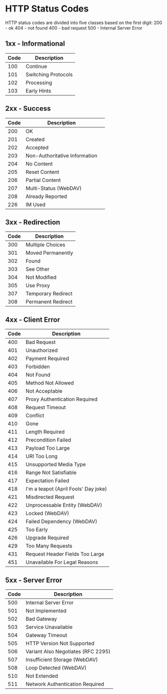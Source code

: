 # HTTP Status Codes

HTTP status codes are divided into five classes based on the first digit:
200 - ok 
404 - not found 
400 - bad request
500 - Internal Server Error 
## 1xx - Informational

| **Code** | **Description**     |
| -------- | ------------------- |
| 100      | Continue            |
| 101      | Switching Protocols |
| 102      | Processing          |
| 103      | Early Hints         |

## 2xx - Success

| **Code** | **Description**               |     |
| -------- | ----------------------------- | --- |
| 200      | OK                            |     |
| 201      | Created                       |     |
| 202      | Accepted                      |     |
| 203      | Non-Authoritative Information |     |
| 204      | No Content                    |     |
| 205      | Reset Content                 |     |
| 206      | Partial Content               |     |
| 207      | Multi-Status (WebDAV)         |     |
| 208      | Already Reported              |     |
| 226      | IM Used                       |     |

## 3xx - Redirection

| **Code** | **Description**                                         |
|----------|---------------------------------------------------------|
| 300      | Multiple Choices                                        |
| 301      | Moved Permanently                                       |
| 302      | Found                                                   |
| 303      | See Other                                               |
| 304      | Not Modified                                            |
| 305      | Use Proxy                                               |
| 307      | Temporary Redirect                                      |
| 308      | Permanent Redirect                                      |

## 4xx - Client Error

| **Code** | **Description**                                         |
|----------|---------------------------------------------------------|
| 400      | Bad Request                                             |
| 401      | Unauthorized                                            |
| 402      | Payment Required                                         |
| 403      | Forbidden                                                |
| 404      | Not Found                                                |
| 405      | Method Not Allowed                                       |
| 406      | Not Acceptable                                           |
| 407      | Proxy Authentication Required                           |
| 408      | Request Timeout                                          |
| 409      | Conflict                                                |
| 410      | Gone                                                    |
| 411      | Length Required                                          |
| 412      | Precondition Failed                                      |
| 413      | Payload Too Large                                        |
| 414      | URI Too Long                                            |
| 415      | Unsupported Media Type                                  |
| 416      | Range Not Satisfiable                                    |
| 417      | Expectation Failed                                       |
| 418      | I'm a teapot (April Fools' Day joke)                    |
| 421      | Misdirected Request                                     |
| 422      | Unprocessable Entity (WebDAV)                            |
| 423      | Locked (WebDAV)                                          |
| 424      | Failed Dependency (WebDAV)                               |
| 425      | Too Early                                                |
| 426      | Upgrade Required                                         |
| 429      | Too Many Requests                                        |
| 431      | Request Header Fields Too Large                         |
| 451      | Unavailable For Legal Reasons                            |

## 5xx - Server Error

| **Code** | **Description**                                         |
|----------|---------------------------------------------------------|
| 500      | Internal Server Error                                    |
| 501      | Not Implemented                                          |
| 502      | Bad Gateway                                              |
| 503      | Service Unavailable                                      |
| 504      | Gateway Timeout                                          |
| 505      | HTTP Version Not Supported                               |
| 506      | Variant Also Negotiates (RFC 2295)                       |
| 507      | Insufficient Storage (WebDAV)                            |
| 508      | Loop Detected (WebDAV)                                   |
| 510      | Not Extended                                             |
| 511      | Network Authentication Required                          |
